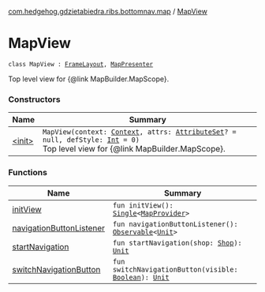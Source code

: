 [com.hedgehog.gdzietabiedra.ribs.bottomnav.map](../index.md) / [MapView](./index.md)

# MapView

`class MapView : `[`FrameLayout`](https://developer.android.com/reference/android/widget/FrameLayout.html)`, `[`MapPresenter`](../-map-interactor/-map-presenter/index.md)

Top level view for {@link MapBuilder.MapScope}.

### Constructors

| Name | Summary |
|---|---|
| [&lt;init&gt;](-init-.md) | `MapView(context: `[`Context`](https://developer.android.com/reference/android/content/Context.html)`, attrs: `[`AttributeSet`](https://developer.android.com/reference/android/util/AttributeSet.html)`? = null, defStyle: `[`Int`](https://kotlinlang.org/api/latest/jvm/stdlib/kotlin/-int/index.html)` = 0)`<br>Top level view for {@link MapBuilder.MapScope}. |

### Functions

| Name | Summary |
|---|---|
| [initView](init-view.md) | `fun initView(): `[`Single`](http://reactivex.io/RxJava/javadoc/io/reactivex/Single.html)`<`[`MapProvider`](../../com.hedgehog.gdzietabiedra.appservice.map/-map-provider/index.md)`>` |
| [navigationButtonListener](navigation-button-listener.md) | `fun navigationButtonListener(): `[`Observable`](http://reactivex.io/RxJava/javadoc/io/reactivex/Observable.html)`<`[`Unit`](https://kotlinlang.org/api/latest/jvm/stdlib/kotlin/-unit/index.html)`>` |
| [startNavigation](start-navigation.md) | `fun startNavigation(shop: `[`Shop`](file:/home/adam/repo/GdzieTaBiedra/docs/domain/com.hedgehog.gdzietabiedra.domain/-shop/index.md)`): `[`Unit`](https://kotlinlang.org/api/latest/jvm/stdlib/kotlin/-unit/index.html) |
| [switchNavigationButton](switch-navigation-button.md) | `fun switchNavigationButton(visible: `[`Boolean`](https://kotlinlang.org/api/latest/jvm/stdlib/kotlin/-boolean/index.html)`): `[`Unit`](https://kotlinlang.org/api/latest/jvm/stdlib/kotlin/-unit/index.html) |
